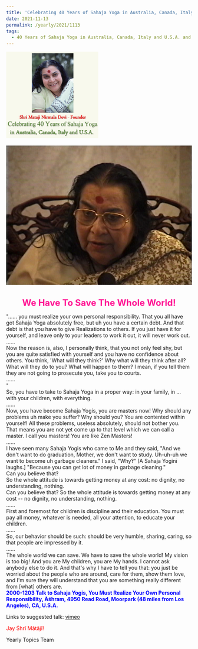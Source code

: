 ```yaml
---
title: 'Celebrating 40 Years of Sahaja Yoga in Australia, Canada, Italy and U.S.A. and its Culture, Post 41'
date: 2021-11-13
permalink: /yearly/2021/1113
tags:
  - 40 Years of Sahaja Yoga in Australia, Canada, Italy and U.S.A. and its Culture
---
```


<div style="text-align: left"><img src="/images/Celebrating40YearsSahajaYoga.png" width="250" /></div><br>

<div style="text-align: center"><img src="/images/image847.png" /></div>

<br>
<p style="color:DeepPink; text-align:center">
<font size="+2"><b>We Have To Save The Whole World!</b><br></font>
</p>

<p>
"...... you must realize your own personal responsibility. That you all have got Sahaja Yoga absolutely free, but uh you have a certain debt. And that debt is that you have to give Realizations to others. If you just have it for yourself, and leave only to your leaders to work it out, it will never work out.<br>
......<br>
Now the reason is, also, I personally think, that you not only feel shy, but you are quite satisfied with yourself and you have no confidence about others. You think, 'What will they think?' Why what will they think after all? What will they do to you? What will happen to them? I mean, if you tell them they are not going to prosecute you, take you to courts.<br>
......<br>"<br>
So, you have to take to Sahaja Yoga in a proper way: in your family, in ... with your children, with everything. <br>
......<br>
Now, you have become Sahaja Yogis, you are masters now! Why should any problems uh make you suffer? Why should you? You are contented within yourself! All these problems, useless absolutely, should not bother you. That means you are not yet come up to that level which we can call a master. I call you masters! You are like Zen Masters!<br>
......<br>
I have seen many Sahaja Yogis who came to Me and they said, "And we don't want to do graduation, Mother, we don't want to study. Uh-uh-uh we want to become uh garbage cleaners." I said, "Why‽" [A Sahaja Yoginī laughs.] "Because you can get lot of money in garbage cleaning."<br>
Can you believe that‽<br>
So the whole attitude is towards getting money at any cost: no dignity, no understanding, nothing. <br>
Can you believe that? So the whole attitude is towards getting money at any cost -- no dignity, no understanding, nothing.<br>
......<br>
First and foremost for children is discipline and their education. You must pay all money, whatever is needed, all your attention, to educate your children.<br>
......<br>
So, our behavior should be such: should be very humble, sharing, caring, so that people are impressed by it.<br>
......<br>
The whole world we can save. We have to save the whole world! My vision is too big! And you are My children, you are My hands. I cannot ask anybody else to do it. And that's why I have to tell you that: you just be worried about the people who are around, care for them, show them love, and I'm sure they will understand that you are something really different from [what] others are.<br><font color="blue"><b>2000-1203 Talk to Sahaja Yogis, You Must Realize Your Own Personal Responsibility, Āśhram, 4950 Read Road, Moorpark (48 miles from Los Angeles), CA, U.S.A.</b></font><br>
</p>

Links to suggested talk: <a href="https://vimeo.com/40642864"> vimeo</a><br>

<p style="color:red;">Jay Śhrī Mātājī!<br></p>

Yearly Topics Team